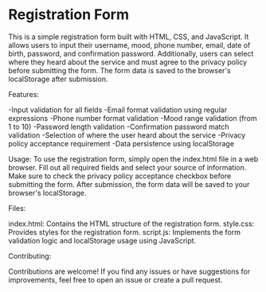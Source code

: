 # Registration Form

This is a simple registration form built with HTML, CSS, and JavaScript. It allows users to input their username, mood, phone number, email, date of birth, password, and confirmation password. Additionally, users can select where they heard about the service and must agree to the privacy policy before submitting the form. The form data is saved to the browser's localStorage after submission.

Features:

-Input validation for all fields
-Email format validation using regular expressions
-Phone number format validation
-Mood range validation (from 1 to 10)
-Password length validation
-Confirmation password match validation
-Selection of where the user heard about the service
-Privacy policy acceptance requirement
-Data persistence using localStorage

Usage:
To use the registration form, simply open the index.html file in a web browser. Fill out all required fields and select your source of information. Make sure to check the privacy policy acceptance checkbox before submitting the form. After submission, the form data will be saved to your browser's localStorage.

Files:

index.html: Contains the HTML structure of the registration form.
style.css: Provides styles for the registration form.
script.js: Implements the form validation logic and localStorage usage using JavaScript.

Contributing:

Contributions are welcome! If you find any issues or have suggestions for improvements, feel free to open an issue or create a pull request.
